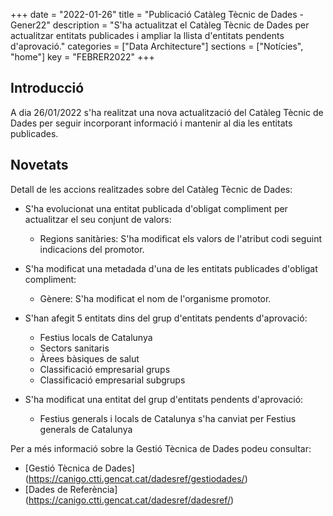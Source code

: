 +++
date        = "2022-01-26"
title       = "Publicació Catàleg Tècnic de Dades - Gener22"
description = "S'ha actualitzat el Catàleg Tècnic de Dades per actualitzar entitats publicades i ampliar la llista d'entitats pendents d'aprovació."
categories  = ["Data Architecture"]
sections    = ["Notícies", "home"]
key = "FEBRER2022"
+++

## Introducció

A dia 26/01/2022 s'ha realitzat una nova actualització del Catàleg Tècnic de Dades per seguir incorporant informació i mantenir al dia les entitats publicades.
 
## Novetats

Detall de les accions realitzades sobre del Catàleg Tècnic de Dades:


- S'ha evolucionat una entitat publicada d'obligat compliment per actualitzar el seu conjunt de valors:
  - Regions sanitàries: S'ha modificat els valors de l'atribut codi seguint indicacions del promotor.
  
- S'ha modificat una metadada d'una de les entitats publicades d'obligat compliment:
  - Gènere: S'ha modificat el nom de l'organisme promotor.
  
- S'han afegit 5 entitats dins del grup d'entitats pendents d'aprovació: 
  - Festius locals de Catalunya
  - Sectors sanitaris
  - Àrees bàsiques de salut
  - Classificació empresarial grups
  - Classificació empresarial subgrups

- S'ha modificat una entitat del grup d'entitats pendents d'aprovació: 
  - Festius generals i locals de Catalunya s'ha canviat per Festius generals de Catalunya

Per a més informació sobre la Gestió Tècnica de Dades podeu consultar:

* [Gestió Tècnica de Dades] (https://canigo.ctti.gencat.cat/dadesref/gestiodades/)
* [Dades de Referència] (https://canigo.ctti.gencat.cat/dadesref/dadesref/)

